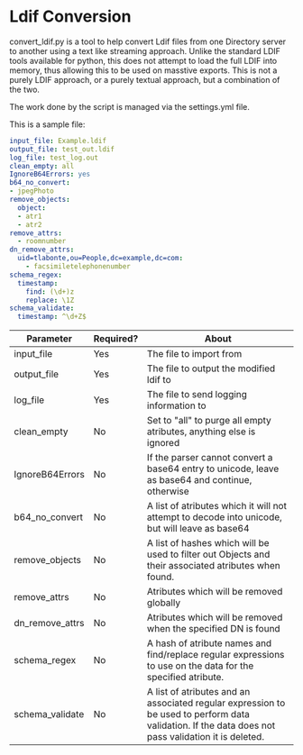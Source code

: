 # Ldif Conversion

convert_ldif.py is a tool to help convert Ldif files from one Directory server to another using a
text like streaming approach.  Unlike the standard LDIF tools available for python, this does not
attempt to load the full LDIF into memory, thus allowing this to be used on masstive exports.
This is not a purely LDIF approach, or a purely textual approach, but a combination of the two.

The work done by the script is managed via the settings.yml file.

This is a sample file:

```YAML
input_file: Example.ldif
output_file: test_out.ldif
log_file: test_log.out
clean_empty: all
IgnoreB64Errors: yes
b64_no_convert:
- jpegPhoto
remove_objects:
  object:
  - atr1
  - atr2
remove_attrs:
  - roomnumber
dn_remove_attrs:
  uid=tlabonte,ou=People,dc=example,dc=com:
    - facsimiletelephonenumber
schema_regex:
  timestamp:
    find: (\d+)z
    replace: \1Z
schema_validate:
  timestamp: ^\d+Z$
```

| Parameter | Required? | About |
| --------- | ----------| ------|
| input_file|  Yes | The file to import from |
| output_file | Yes | The file to output the modified ldif to |
| log_file | Yes | The file to send logging information to |
| clean_empty | No | Set to "all" to purge all empty atributes, anything else is ignored |
| IgnoreB64Errors | No | If the parser cannot convert a base64 entry to unicode, leave as base64 and continue, otherwise |
| b64_no_convert | No | A list of atributes which it will not attempt to decode into unicode, but will leave as base64 |
| remove_objects | No | A list of hashes which will be used to filter out Objects and their associated atributes when found. |
| remove_attrs | No | Atributes which will be removed globally |
| dn_remove_attrs | No | Atributes which will be removed when the specified DN is found |
| schema_regex | No | A hash of atribute names and find/replace regular expressions to use on the data for the specified atribute.
| schema_validate | No | A list of atributes and an associated regular expression to be used to perform data validation.  If the data does not pass validation it is deleted. |

